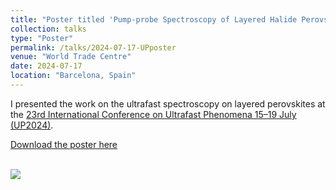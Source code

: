 ```yaml
---
title: "Poster titled 'Pump-probe Spectroscopy of Layered Halide Perovskites with Different Organic Spacers'"
collection: talks
type: "Poster"
permalink: /talks/2024-07-17-UPposter
venue: "World Trade Centre"
date: 2024-07-17
location: "Barcelona, Spain"
---
```


I presented the work on the ultrafast spectroscopy on layered perovskites at the [23rd International Conference on Ultrafast Phenomena 15–19 July (UP2024)](https://www.up2024.org/).

[Download the poster here](../files/UP2024Poster_JD.pdf)

<br/><img src='../images/UP2024photo.png'>